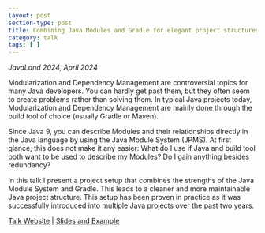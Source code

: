 ```yaml
---
layout: post
section-type: post
title: Combining Java Modules and Gradle for elegant project structures
category: talk
tags: [ ]
---
```


_JavaLand 2024, April 2024_

Modularization and Dependency Management are controversial topics for many Java developers. You can hardly get past them, but they often seem to create problems rather than solving them. In typical Java projects today, Modularization and Dependency Management are mainly done through the build tool of choice (usually Gradle or Maven).

Since Java 9, you can describe Modules and their relationships directly in the Java language by using the Java Module System (JPMS). At first glance, this does not make it any easier: What do I use if Java and build tool both want to be used to describe my Modules? Do I gain anything besides redundancy?

In this talk I present a project setup that combines the strengths of the Java Module System and Gradle. This leads to a cleaner and more maintainable Java project structure. This setup has been proven in practice as it was successfully introduced into multiple Java projects over the past two years.

<a href="https://meine.doag.org/events/javaland/2024/agenda/#agendaId.3790">Talk Website</a>
|
<a href="https://github.com/jjohannes/java-module-system">Slides and Example</a>
